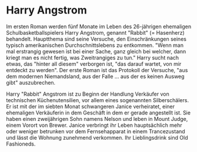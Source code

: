# Harry Angstrom
Im ersten Roman werden fünf Monate im Leben des 26-jährigen ehemaligen Schulbasketballspielers Harry Angstrom, genannt "Rabbit" (= Hasenherz) behandelt. Hauptthema sind seine Versuche, den Einschränkungen seines typisch amerikanischen Durchschnittslebens zu entkommen. "Wenn man mal erstrangig gewesen ist bei einer Sache, ganz gleich bei welcher, dann kriegt man es nicht fertig, was Zweitrangiges zu tun." Harry sucht nach etwas, das "hinter all diesem" verborgen ist, "das darauf wartet, von mir entdeckt zu werden". Der erste Roman ist das Protokoll der Versuche, "aus dem modernen Niemandsland, aus der Falle … aus der es keinen Ausweg gibt" auszubrechen.

Harry "Rabbit" Angstrom ist zu Beginn der Handlung Verkäufer von technischen Küchenutensilien, vor allem eines sogenannten Silberschälers. Er ist mit der im siebten Monat schwangeren Janice verheiratet, einer ehemaligen Verkäuferin in dem Geschäft in dem er gerade angestellt ist. Sie haben einen zweijährigen Sohn namens Nelson und leben in Mount Judge, einem Vorort von Brewer. Janice verbringt ihr Leben hauptsächlich mehr oder weniger betrunken vor dem Fernsehapparat in einem Trancezustand und lässt die Wohnung zunehmend verkommen. Ihr Lieblingsdrink sind Old Fashioneds.